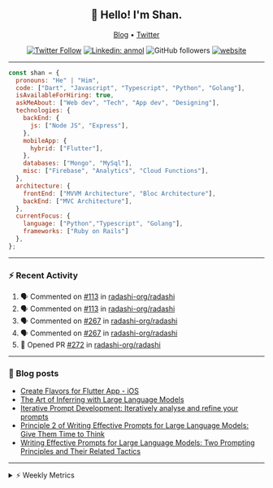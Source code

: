 <h2 align="center">👋 Hello! I'm Shan.</h2>
<p align="center">
  <a href="https://dev.to/shanshaji">Blog</a> •
  <a href="https://twitter.com/intent/follow?screen_name=shan__shaji">Twitter</a>
</p>

<p align="center"><a href="https://twitter.com/intent/follow?screen_name=shan__shaji"><img src="https://img.shields.io/twitter/follow/shan__shaji?style=flat" alt="Twitter Follow"></a>
<a href="https://www.linkedin.com/in/shan-shaji/"><img src="https://img.shields.io/badge/shan-shaji?style=flat-square&amp;logo=Linkedin&amp;logoColor=white&amp;link=https://www.linkedin.com/in/shan-shaji/" alt="Linkedin: anmol"></a>
<img src="https://img.shields.io/github/followers/shan-shaji?label=Follow&amp;style=social" alt="GitHub followers">
<a href="http://shan-shaji.github.io/"><img src="https://img.shields.io/badge/Website-46a2f1.svg?&amp;style=flat-square&amp;logo=Google-Chrome&amp;logoColor=white&amp;link=http://shan-shaji.github.io/" alt="website"></a></p>

<hr>

```javascript
const shan = {
  pronouns: "He" | "Him",
  code: ["Dart", "Javascript", "Typescript", "Python", "Golang"],
  isAvailableForHiring: true,
  askMeAbout: ["Web dev", "Tech", "App dev", "Designing"],
  technologies: {
    backEnd: {
      js: ["Node JS", "Express"],
    },
    mobileApp: {
      hybrid: ["Flutter"],
    },
    databases: ["Mongo", "MySql"],
    misc: ["Firebase", "Analytics", "Cloud Functions"],
  },
  architecture: {
    frontEnd: ["MVVM Architecture", "Bloc Architecture"],
    backEnd: ["MVC Architecture"],
  },
  currentFocus: {
    language: ["Python","Typescript", "Golang"],
    frameworks: ["Ruby on Rails"]
  },
};
```

---

### ⚡ Recent Activity

<!--START_SECTION:activity-->
1. 🗣 Commented on [#113](https://github.com/radashi-org/radashi/issues/113#issuecomment-2425168470) in [radashi-org/radashi](https://github.com/radashi-org/radashi)
2. 🗣 Commented on [#113](https://github.com/radashi-org/radashi/issues/113#issuecomment-2425132895) in [radashi-org/radashi](https://github.com/radashi-org/radashi)
3. 🗣 Commented on [#267](https://github.com/radashi-org/radashi/issues/267#issuecomment-2422882838) in [radashi-org/radashi](https://github.com/radashi-org/radashi)
4. 🗣 Commented on [#267](https://github.com/radashi-org/radashi/issues/267#issuecomment-2422882105) in [radashi-org/radashi](https://github.com/radashi-org/radashi)
5. 💪 Opened PR [#272](https://github.com/radashi-org/radashi/pull/272) in [radashi-org/radashi](https://github.com/radashi-org/radashi)
<!--END_SECTION:activity-->

---

### 📕 Blog posts

<!-- BLOG-POST-LIST:START -->
- [Create Flavors for Flutter App - iOS](https://dev.to/shanshaji/create-flavors-for-flutter-app-ios-fnl)
- [The Art of Inferring with Large Language Models](https://dev.to/shanshaji/the-art-of-inferring-with-large-language-models-243m)
- [Iterative Prompt Development: Iteratively analyse and refine your prompts](https://dev.to/arkroot/iterative-prompt-development-iteratively-analyse-and-refine-your-prompts-3ibl)
- [Principle 2 of Writing Effective Prompts for Large Language Models: Give Them Time to Think](https://dev.to/shanshaji/principle-2-of-writing-effective-prompts-for-large-language-models-give-them-time-to-think-25j3)
- [Writing Effective Prompts for Large Language Models: Two Prompting Principles and Their Related Tactics](https://dev.to/shanshaji/writing-effective-prompts-for-large-language-models-two-prompting-principles-and-their-related-tactics-151a)
<!-- BLOG-POST-LIST:END -->

<hr>
<details>
    <summary>⚡ Weekly Metrics</summary>
    <p>
    
<!--START_SECTION:waka-->
![Code Time](http://img.shields.io/badge/Code%20Time-2%2C897%20hrs%2010%20mins-blue)

![Profile Views](http://img.shields.io/badge/Profile%20Views-1-blue)

**🐱 My GitHub Data** 

> 📦 ? Used in GitHub's Storage 
 > 
> 🏆 16 Contributions in the Year 2025
 > 
> 💼 Opted to Hire
 > 
> 📜 112 Public Repositories 
 > 
> 🔑 0 Private Repositories 
 > 
**I'm a Night 🦉** 

```text
🌞 Morning                2980 commits        ██░░░░░░░░░░░░░░░░░░░░░░░   08.13 % 
🌆 Daytime                9466 commits        ██████░░░░░░░░░░░░░░░░░░░   25.83 % 
🌃 Evening                18153 commits       ████████████░░░░░░░░░░░░░   49.54 % 
🌙 Night                  6043 commits        ████░░░░░░░░░░░░░░░░░░░░░   16.49 % 
```
📅 **I'm Most Productive on Thursday** 

```text
Monday                   4764 commits        ███░░░░░░░░░░░░░░░░░░░░░░   13.00 % 
Tuesday                  5536 commits        ████░░░░░░░░░░░░░░░░░░░░░   15.11 % 
Wednesday                4581 commits        ███░░░░░░░░░░░░░░░░░░░░░░   12.50 % 
Thursday                 8216 commits        ██████░░░░░░░░░░░░░░░░░░░   22.42 % 
Friday                   5753 commits        ████░░░░░░░░░░░░░░░░░░░░░   15.70 % 
Saturday                 3836 commits        ███░░░░░░░░░░░░░░░░░░░░░░   10.47 % 
Sunday                   3956 commits        ███░░░░░░░░░░░░░░░░░░░░░░   10.80 % 
```


📊 **This Week I Spent My Time On** 

```text
🕑︎ Time Zone: Asia/Kolkata

💬 Programming Languages: 
Python                   3 mins              ████████████████████████░   96.48 % 
Other                    0 secs              █░░░░░░░░░░░░░░░░░░░░░░░░   03.52 % 

🔥 Editors: 
VS Code                  3 mins              █████████████████████████   100.00 % 

🐱‍💻 Projects: 
testing                  3 mins              █████████████████████████   100.00 % 

💻 Operating System: 
Mac                      3 mins              █████████████████████████   100.00 % 
```

**I Mostly Code in Dart** 

```text
Dart                     40 repos            ██████████░░░░░░░░░░░░░░░   38.46 % 
JavaScript               16 repos            ████░░░░░░░░░░░░░░░░░░░░░   15.38 % 
C++                      5 repos             █░░░░░░░░░░░░░░░░░░░░░░░░   04.81 % 
Shell                    2 repos             ░░░░░░░░░░░░░░░░░░░░░░░░░   01.92 % 
Jupyter Notebook         1 repo              ░░░░░░░░░░░░░░░░░░░░░░░░░   00.96 % 
```




 Last Updated on 22/02/2025 18:48:12 UTC
<!--END_SECTION:waka-->

</p>
 </details>
